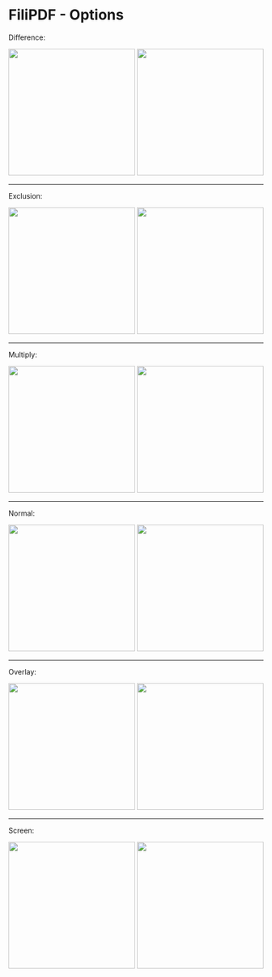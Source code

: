 # FiliPDF - Options

Difference:

<img src="img/difference.jpg" width="250" height="auto"> <img src="img/difference_zoom.jpg" width="250" height="auto">

***

Exclusion:

<img src="img/exclusion.jpg" width="250" height="auto"> <img src="img/exclusion_zoom.jpg" width="250" height="auto">

***

Multiply:

<img src="img/multiply.jpg" width="250" height="auto"> <img src="img/multiply_zoom.jpg" width="250" height="auto">

***

Normal:

<img src="img/normal.jpg" width="250" height="auto"> <img src="img/normal_zoom.jpg" width="250" height="auto">

***

Overlay:

<img src="img/overlay.jpg" width="250" height="auto"> <img src="img/overlay_zoom.jpg" width="250" height="auto">

***

Screen:

<img src="img/screen.jpg" width="250" height="auto"> <img src="img/screen_zoom.jpg" width="250" height="auto">
